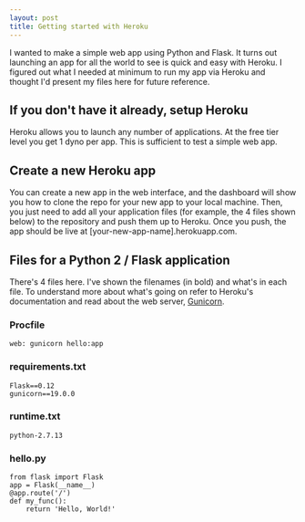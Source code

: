 ```yaml
---
layout: post
title: Getting started with Heroku
---
```

I wanted to make a simple web app using Python and Flask. It turns out launching an app for all the world to see is quick and easy with Heroku. I figured out what I needed at minimum to run my app via Heroku and thought I'd present my files here for future reference.

## If you don't have it already, setup Heroku
Heroku allows you to launch any number of applications. At the free tier level you get 1 dyno per app. This is sufficient to test a simple web app.

## Create a new Heroku app
You can create a new app in the web interface, and the dashboard will show you how to clone the repo for your new app to your local machine. Then, you just need to add all your application files (for example, the 4 files shown below) to the repository and push them up to Heroku. Once you push, the app should be live at [your-new-app-name].herokuapp.com.

## Files for a Python 2 / Flask application
There's 4 files here. I've shown the filenames (in bold) and what's in each file.
To understand more about what's going on refer to Heroku's documentation and read about the web server, [Gunicorn](https://en.wikipedia.org/wiki/Gunicorn_(HTTP_server)).

### Procfile
```
web: gunicorn hello:app
```

### requirements.txt
```
Flask==0.12
gunicorn==19.0.0
```

### runtime.txt
```
python-2.7.13
```

### hello.py
```
from flask import Flask
app = Flask(__name__)
@app.route('/')
def my_func():
    return 'Hello, World!'
```

